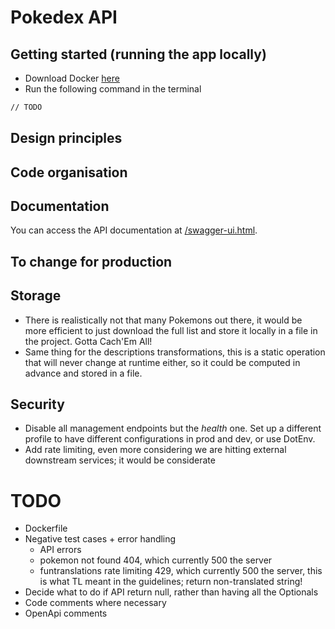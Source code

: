 # Pokedex API
## Getting started (running the app locally)
- Download Docker [here](https://docs.docker.com/desktop/)
- Run the following command in the terminal
```bash
// TODO
```

## Design principles
## Code organisation

## Documentation
You can access the API documentation at [/swagger-ui.html](http://localhost:8080/swagger-ui.html).

## To change for production
## Storage
- There is realistically not that many Pokemons out there, it would be more
efficient to just download the full list and store it locally in a file in
the project. Gotta Cach'Em All!
- Same thing for the descriptions transformations, this is a static operation
that will never change at runtime either, so it could be computed in advance
and stored in a file.

## Security
- Disable all management endpoints but the *health* one. Set up a different
profile to have different configurations in prod and dev, or use DotEnv.
- Add rate limiting, even more considering we are hitting external downstream
services; it would be considerate

# TODO
- Dockerfile
- Negative test cases + error handling
  - API errors
  - pokemon not found 404, which currently 500 the server
  - funtranslations rate limiting 429, which currently 500 the server,
    this is what TL meant in the guidelines; return non-translated string!
- Decide what to do if API return null, rather than having all the Optionals
- Code comments where necessary
- OpenApi comments
